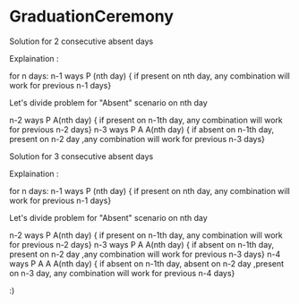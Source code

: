 # GraduationCeremony
Solution for 2 consecutive absent days

Explaination :

for n days:
n-1 ways  P (nth day) { if present on nth day, any combination will work for previous n-1 days}

Let's divide problem for "Absent" scenario on nth day

n-2 ways P A(nth day) { if present on n-1th day, any combination will work for previous n-2 days}
n-3 ways P A A(nth day) { if absent on n-1th day, present on n-2 day ,any combination will work for previous n-3 days}


Solution for 3 consecutive absent days

Explaination :

for n days:
n-1 ways  P (nth day) { if present on nth day, any combination will work for previous n-1 days}

Let's divide problem for "Absent" scenario on nth day

n-2 ways P A(nth day) { if present on n-1th day, any combination will work for previous n-2 days}
n-3 ways P A A(nth day) { if absent on n-1th day, present on n-2 day ,any combination will work for previous n-3 days}
n-4 ways P A A A(nth day) { if absent on n-1th day, absent on n-2 day ,present on n-3 day, any combination will work for previous n-4 days}

:) 
